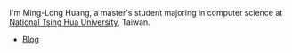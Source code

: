 I'm Ming-Long Huang, a master's student majoring in computer science at [National Tsing Hua University](https://nthu-en.site.nthu.edu.tw/p/403-1003-4798.php), Taiwan.

- [Blog](https://blog.kotatsu.dev/)
